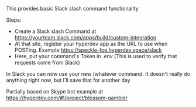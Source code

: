 This provides basic Slack slash command functionality

Steps:
* Create a Slack slash Command at https://yourteam.slack.com/apps/build/custom-integration
* At that site, register your hyperdev app as the URL to use when POSTing. Example https://speckle-foe.hyperdev.space/slack
* Here, put your command's Token in .env (This is used to verify that requests come from Slack)

In Slack you can now use your new /whatever command. It doesn't really do anything right now, but I'll save that for another day

Partially based on Skype bot example at https://hyperdev.com/#!/project/blossom-gambler